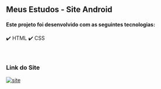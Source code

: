 <h2>Meus Estudos - Site Android</h2>


<h4>Este projeto foi desenvolvido com as seguintes tecnologias:</h4>

✔️ HTML
✔️ CSS
<br></br>
#
<h3>Link do Site</h3>


[![site](https://img.shields.io/website?label=Site_Curiosidades_do_Android&style=for-the-badge&url=https://https://diegosantos-engtads.github.io/01-estudos-html-css/01-site-curiosidade-do-android/android.html)](https://diegosantos-engtads.github.io/01-estudos-html-css/01-site-curiosidade-do-android/android.html)

